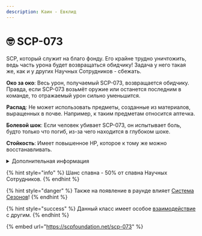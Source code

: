 ```yaml
---
description: Каин - Евклид
---
```


# 🤓 SCP-073

SCP, который служит на благо фонду. Его крайне трудно уничтожить, ведь часть урона будет возвращаться обидчику! Задача у него такая же, как и у других Научных Сотрудников - сбежать.

**Око за око**: Весь урон, получаемый SCP-073, возвращается обидчику. Правда, если SCP-073 возьмёт оружие или останется последним в команде, то отражаемый урон сильно уменьшится.

**Распад**: Не может использовать предметы, созданные из материалов, выращенных в почве. Например, к таким предметам относится аптечка.

**Болевой шок**: Если человек убивает SCP-073, он испытывает боль, будто только что погиб, из-за чего находится в глубоком шоке.

**Стойкость**: Имеет повышенное HP, которое к тому же можно восстанавливать.

<details>

<summary>Дополнительная информация</summary>

* **Класс**: Научный Сотрудник
* **Оружие**: Отсутствует
* **Уровень доступа**: Карта Научного Сотрудника
* **Броня**: Отсутствует
* **Особое снаряжение**: Отсутствует

</details>

{% hint style="info" %}
Шанс спавна - 50% от спавна Научных Сотрудников.
{% endhint %}

{% hint style="danger" %}
Также на появление в раунде влияет [Система Сезонов](../../server-systems/seasons-system/)!
{% endhint %}

{% hint style="success" %}
Данный класс имеет особое [взаимодействие](../interconnection-of-classes.md) с другим.
{% endhint %}

{% embed url="https://scpfoundation.net/scp-073" %}
